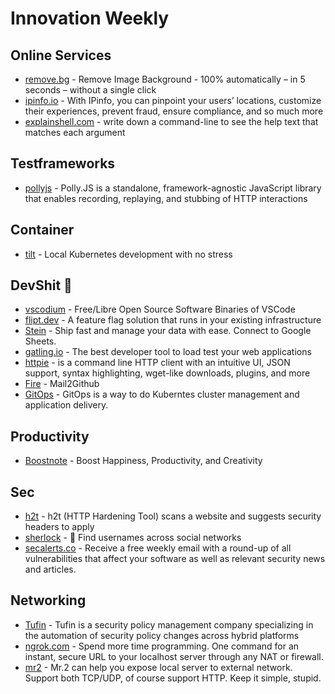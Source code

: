 # Innovation Weekly

## Online Services

- [remove.bg](https://remove.bg) - Remove Image Background - 100% automatically – in 5 seconds – without a single click
- [ipinfo.io](https://ipinfo.io) - With IPinfo, you can pinpoint your users’ locations, customize their experiences, prevent fraud, ensure compliance, and so much more
- [explainshell.com](https://explainshell.com) - write down a command-line to see the help text that matches each argument

## Testframeworks

- [pollyjs](https://github.com/Netflix/pollyjs) - Polly.JS is a standalone, framework-agnostic JavaScript library that enables recording, replaying, and stubbing of HTTP interactions

## Container

- [tilt](https://github.com/windmilleng/tilt) - Local Kubernetes development with no stress

## DevShit 💩

- [vscodium](https://vscodium.com/) - Free/Libre Open Source Software Binaries of VSCode
- [flipt.dev](https://flipt.dev) - A feature flag solution that runs in your existing infrastructure
- [Stein](https://github.com/SteinHQ/Stein) - Ship fast and manage your data with ease. Connect to Google Sheets.
- [gatling.io](https://gatling.io/) - The best developer tool to load test your web applications
- [httpie](https://httpie.org/) - is a command line HTTP client with an intuitive UI, JSON support, syntax highlighting, wget-like downloads, plugins, and more
- [Fire](https://fire.fundersclub.com/#SetUp) - Mail2Github
- [GitOps](https://www.weave.works/technologies/gitops) - GitOps is a way to do Kuberntes cluster management and application delivery.

## Productivity

- [Boostnote](https://Boostnote.io) - Boost Happiness, Productivity, and Creativity

## Sec

- [h2t](https://github.com/gildasio/h2t) - h2t (HTTP Hardening Tool) scans a website and suggests security headers to apply
- [sherlock](https://github.com/sherlock-project/sherlock) - 🔎 Find usernames across social networks
- [secalerts.co](https://secalerts.co) - Receive a free weekly email with a round-up of all vulnerabilities that affect your software as well as relevant security news and articles.

## Networking

- [Tufin](https://www.tufin.com/) - Tufin is a security policy management company specializing in the automation of security policy changes across hybrid platforms
- [ngrok.com](https://ngrok.com) - Spend more time programming. One command for an instant, secure URL to your localhost server through any NAT or firewall.
- [mr2](https://github.com/txthinking/mr2/) - Mr.2 can help you expose local server to external network. Support both TCP/UDP, of course support HTTP. Keep it simple, stupid.
